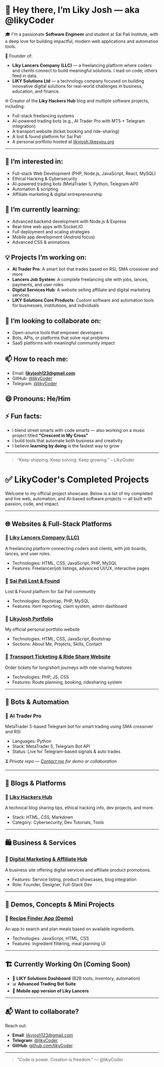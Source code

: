 # 👋 Hey there, I’m Liky Josh — aka @likyCoder

🎓 I'm a passionate **Software Engineer** and student at Sai Pali Institute, with a deep love for building impactful, modern web applications and automation tools.

🚀 Founder of:
- **Liky Lancers Company (LLC)** — a freelancing platform where coders and clients connect to build meaningful solutions. I lead on code; others feed in data.
- **LIKY Solutions Ltd** — a technology company focused on building innovative digital solutions for real-world challenges in business, education, and finance.

🌐 Creator of the **Liky Hackers Hub** blog and multiple software projects, including:
- Full-stack freelancing systems
- AI-powered trading bots (e.g., AI Trader Pro with MT5 + Telegram integration)
- A transport website (ticket booking and ride-sharing)
- A lost & found platform for Sai Pali
- A personal portfolio hosted at [likyjosh.likesyou.org](https://likyjosh.likesyou.org)

---

## 👀 I’m interested in:
- Full-stack Web Development (PHP, Node.js, JavaScript, React, MySQL)
- Ethical Hacking & Cybersecurity
- AI-powered trading bots (MetaTrader 5, Python, Telegram API)
- Automation & scripting
- Affiliate marketing & digital entrepreneurship

## 🌱 I’m currently learning:
- Advanced backend development with Node.js & Express
- Real-time web apps with Socket.IO
- Full deployment and scaling strategies
- Mobile app development (Android focus)
- Advanced CSS & animations

## 💡 Projects I’m working on:
- **AI Trader Pro**: A smart bot that trades based on RSI, SMA crossover and more
- **Lancers Job System**: A complete freelancing site with jobs, lances, payments, and user roles
- **Digital Services Hub**: A website selling affiliate and digital marketing services
- **LIKY Solutions Core Products**: Custom software and automation tools for businesses, institutions, and individuals

## 💞️ I’m looking to collaborate on:
- Open-source tools that empower developers
- Bots, APIs, or platforms that solve real problems
- SaaS platforms with meaningful community impact

## 📫 How to reach me:
- Email: **likyjosh123@gmail.com**
- GitHub: [@likyCoder](https://github.com/likyCoder)
- Telegram: [@likyCoder](https://t.me/likyCoder)

## 😄 Pronouns: He/Him

## ⚡ Fun facts:
- I blend street smarts with code smarts — also working on a music project titled **"Crescent in My Cross"**
- I build tools that automate both business and creativity
- I believe **learning by doing** is the fastest way to grow

---

> “Keep shipping. Keep solving. Keep growing.” – LikyCoder

<!---
likyCoder/likyCoder is a ✨ special ✨ repository because its `README.md` (this file) appears on your GitHub profile.
You can click the Preview link to take a look at your changes.
--->
# ✅ LikyCoder's Completed Projects

Welcome to my official project showcase. Below is a list of my completed and live web, automation, and AI-based software projects — all built with passion, code, and impact.

---

## 🌐 Websites & Full-Stack Platforms

### 🔹 [Liky Lancers Company (LLC)](https://likyjosh.likesyou.org/llc)
A freelancing platform connecting coders and clients, with job boards, lances, and user roles.
- Technologies: HTML, CSS, JavaScript, PHP, MySQL
- Features: Freelancer/job listings, advanced UI/UX, interactive pages

### 🔹 [Sai Pali Lost & Found](https://likyjosh.likesyou.org/lostfound)
Lost & Found platform for Sai Pali community
- Technologies: Bootstrap, PHP, MySQL
- Features: Item reporting, claim system, admin dashboard

### 🔹 [LikyJosh Portfolio](https://likyjosh.likesyou.org)
My official personal portfolio website
- Technologies: HTML, CSS, JavaScript, Bootstrap
- Sections: About Me, Projects, Skills, Contact

### 🔹 [Transport Ticketing & Ride Share Website](https://likyjosh.likesyou.org/transport)
Order tickets for long/short journeys with ride-sharing features
- Technologies: PHP, JS, CSS
- Features: Route planning, booking, ridesharing system

---

## 🤖 Bots & Automation

### 🤖 AI Trader Pro
MetaTrader 5-based Telegram bot for smart trading using SMA crossover and RSI
- Languages: Python
- Stack: MetaTrader 5, Telegram Bot API
- Status: Live for Telegram-based signals & auto trades

⏳ *Private repo — [Contact me](mailto:likyjosh123@gmail.com) for demo or collaboration*

---

## 🧠 Blogs & Platforms

### 📖 [Liky Hackers Hub](https://likyjosh.likesyou.org/blog)
A technical blog sharing tips, ethical hacking info, dev projects, and more.
- Stack: HTML, CSS, Markdown
- Category: Cybersecurity, Dev Tutorials, Tools

---

## 🛍️ Business & Services

### 🔹 [Digital Marketing & Affiliate Hub](https://likyjosh.likesyou.org/digitalhub)
A business site offering digital services and affiliate product promotions.
- Features: Service listing, product showcases, blog integration
- Role: Founder, Designer, Full-Stack Dev

---

## 🧪 Demos, Concepts & Mini Projects

### 🧪 [Recipe Finder App (Demo)](https://likyjosh.likesyou.org/recipes)
An app to search and plan meals based on available ingredients.
- Technologies: JavaScript, HTML, CSS
- Features: Ingredient filtering, meal planning UI

---

## 🏗️ Currently Working On (Coming Soon)

- 🔄 **LIKY Solutions Dashboard** (B2B tools, inventory, automation)
- 📊 **Advanced Trading Bot Suite**
- 📱 **Mobile app version of Liky Lancers**

---

## 📬 Want to collaborate?

Reach out:
- **Email**: likyjosh123@gmail.com
- **Telegram**: [@likyCoder](https://t.me/likyCoder)
- **GitHub**: [github.com/likyCoder](https://github.com/likyCoder)

---

> “Code is power. Creation is freedom.” — @likyCoder


